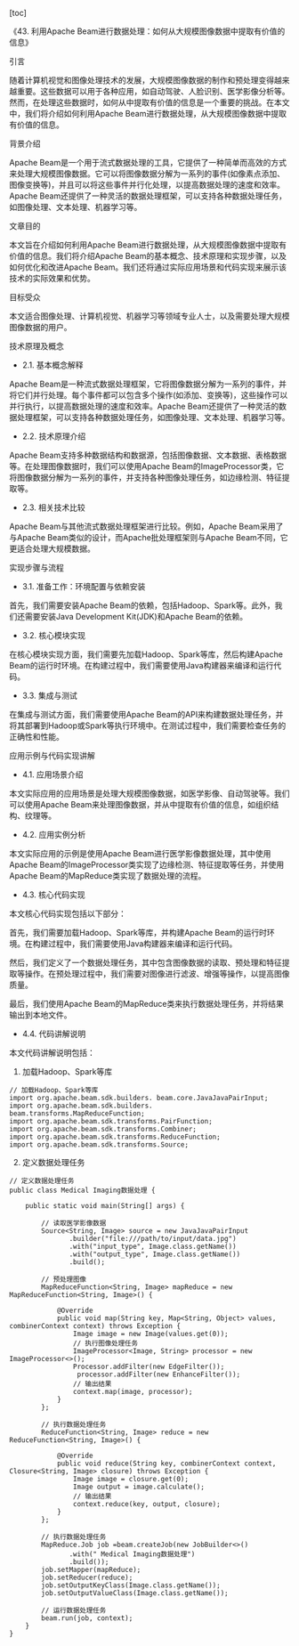 
[toc]                    
                
                
《43. 利用Apache Beam进行数据处理：如何从大规模图像数据中提取有价值的信息》

引言

随着计算机视觉和图像处理技术的发展，大规模图像数据的制作和预处理变得越来越重要。这些数据可以用于各种应用，如自动驾驶、人脸识别、医学影像分析等。然而，在处理这些数据时，如何从中提取有价值的信息是一个重要的挑战。在本文中，我们将介绍如何利用Apache Beam进行数据处理，从大规模图像数据中提取有价值的信息。

背景介绍

Apache Beam是一个用于流式数据处理的工具，它提供了一种简单而高效的方式来处理大规模图像数据。它可以将图像数据分解为一系列的事件(如像素点添加、图像变换等)，并且可以将这些事件并行化处理，以提高数据处理的速度和效率。Apache Beam还提供了一种灵活的数据处理框架，可以支持各种数据处理任务，如图像处理、文本处理、机器学习等。

文章目的

本文旨在介绍如何利用Apache Beam进行数据处理，从大规模图像数据中提取有价值的信息。我们将介绍Apache Beam的基本概念、技术原理和实现步骤，以及如何优化和改进Apache Beam。我们还将通过实际应用场景和代码实现来展示该技术的实际效果和优势。

目标受众

本文适合图像处理、计算机视觉、机器学习等领域专业人士，以及需要处理大规模图像数据的用户。

技术原理及概念

- 2.1. 基本概念解释

Apache Beam是一种流式数据处理框架，它将图像数据分解为一系列的事件，并将它们并行处理。每个事件都可以包含多个操作(如添加、变换等)，这些操作可以并行执行，以提高数据处理的速度和效率。Apache Beam还提供了一种灵活的数据处理框架，可以支持各种数据处理任务，如图像处理、文本处理、机器学习等。

- 2.2. 技术原理介绍

Apache Beam支持多种数据结构和数据源，包括图像数据、文本数据、表格数据等。在处理图像数据时，我们可以使用Apache Beam的ImageProcessor类，它将图像数据分解为一系列的事件，并支持各种图像处理任务，如边缘检测、特征提取等。

- 2.3. 相关技术比较

Apache Beam与其他流式数据处理框架进行比较。例如，Apache Beam采用了与Apache Beam类似的设计，而Apache批处理框架则与Apache Beam不同，它更适合处理大规模数据。

实现步骤与流程

- 3.1. 准备工作：环境配置与依赖安装

首先，我们需要安装Apache Beam的依赖，包括Hadoop、Spark等。此外，我们还需要安装Java Development Kit(JDK)和Apache Beam的依赖。

- 3.2. 核心模块实现

在核心模块实现方面，我们需要先加载Hadoop、Spark等库，然后构建Apache Beam的运行时环境。在构建过程中，我们需要使用Java构建器来编译和运行代码。

- 3.3. 集成与测试

在集成与测试方面，我们需要使用Apache Beam的API来构建数据处理任务，并将其部署到Hadoop或Spark等执行环境中。在测试过程中，我们需要检查任务的正确性和性能。

应用示例与代码实现讲解

- 4.1. 应用场景介绍

本文实际应用的应用场景是处理大规模图像数据，如医学影像、自动驾驶等。我们可以使用Apache Beam来处理图像数据，并从中提取有价值的信息，如组织结构、纹理等。

- 4.2. 应用实例分析

本文实际应用的示例是使用Apache Beam进行医学影像数据处理，其中使用Apache Beam的ImageProcessor类实现了边缘检测、特征提取等任务，并使用Apache Beam的MapReduce类实现了数据处理的流程。

- 4.3. 核心代码实现

本文核心代码实现包括以下部分：

首先，我们需要加载Hadoop、Spark等库，并构建Apache Beam的运行时环境。在构建过程中，我们需要使用Java构建器来编译和运行代码。

然后，我们定义了一个数据处理任务，其中包含图像数据的读取、预处理和特征提取等操作。在预处理过程中，我们需要对图像进行滤波、增强等操作，以提高图像质量。

最后，我们使用Apache Beam的MapReduce类来执行数据处理任务，并将结果输出到本地文件。

- 4.4. 代码讲解说明

本文代码讲解说明包括：

1. 加载Hadoop、Spark等库

```
// 加载Hadoop、Spark等库
import org.apache.beam.sdk.builders. beam.core.JavaJavaPairInput;
import org.apache.beam.sdk.builders. beam.transforms.MapReduceFunction;
import org.apache.beam.sdk.transforms.PairFunction;
import org.apache.beam.sdk.transforms.Combiner;
import org.apache.beam.sdk.transforms.ReduceFunction;
import org.apache.beam.sdk.transforms.Source;
```

2. 定义数据处理任务

```
// 定义数据处理任务
public class Medical Imaging数据处理 {
    
    public static void main(String[] args) {
        
        // 读取医学影像数据
        Source<String, Image> source = new JavaJavaPairInput
               .builder("file:///path/to/input/data.jpg")
               .with("input_type", Image.class.getName())
               .with("output_type", Image.class.getName())
               .build();

        // 预处理图像
        MapReduceFunction<String, Image> mapReduce = new MapReduceFunction<String, Image>() {
            
            @Override
            public void map(String key, Map<String, Object> values, combinerContext context) throws Exception {
                Image image = new Image(values.get(0));
                // 执行图像处理任务
                ImageProcessor<Image, String> processor = new ImageProcessor<>();
                Processor.addFilter(new EdgeFilter());
                 processor.addFilter(new EnhanceFilter());
                // 输出结果
                context.map(image, processor);
            }
        };

        // 执行数据处理任务
        ReduceFunction<String, Image> reduce = new ReduceFunction<String, Image>() {
            
            @Override
            public void reduce(String key, combinerContext context, Closure<String, Image> closure) throws Exception {
                Image image = closure.get(0);
                Image output = image.calculate();
                // 输出结果
                context.reduce(key, output, closure);
            }
        };

        // 执行数据处理任务
        MapReduce.Job job =beam.createJob(new JobBuilder<>()
               .with(" Medical Imaging数据处理")
               .build());
        job.setMapper(mapReduce);
        job.setReducer(reduce);
        job.setOutputKeyClass(Image.class.getName());
        job.setOutputValueClass(Image.class.getName());
        
        // 运行数据处理任务
        beam.run(job, context);
    }
}
```

